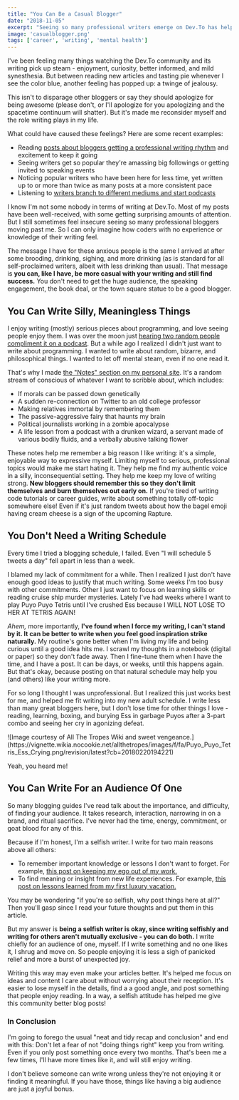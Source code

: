 ```yaml
---
title: "You Can Be a Casual Blogger"
date: "2018-11-05"
excerpt: "Seeing so many professional writers emerge on Dev.To has helped me see, and accept, my casual blogger habits."
image: 'casualblogger.png'
tags: ['career', 'writing', 'mental health']
---
```

I've been feeling many things watching the Dev.To community and its writing pick up steam - enjoyment, curiosity, better informed, and mild synesthesia. But between reading new articles and tasting pie whenever I see the color blue, another feeling has popped up: a twinge of jealousy.

This isn't to disparage other bloggers or say they should apologize for being awesome (please don't, or I'll apologize for you apologizing and the spacetime continuum will shatter). But it's made me reconsider myself and the role writing plays in my life.

What could have caused these feelings? Here are some recent examples:

* Reading [posts about bloggers getting a professional writing rhythm](https://dev.to/lkopacz/lessons-in-my-first-month-of-active-blogging-2gog) and excitement to keep it going
* Seeing writers get so popular they're amassing big followings or getting invited to speaking events
* Noticing popular writers who have been here for less time, yet written up to or more than twice as many posts at a more consistent pace
* Listening to [writers branch to different mediums and start podcasts](https://dev.to/dangolant/devto-review-6-top-7-of-the-week-discussed-2oa3)

I know I'm not some nobody in terms of writing at Dev.To. Most of my posts have been well-received, with some getting surprising amounts of attention. But I still sometimes feel insecure seeing so many professional bloggers moving past me. So I can only imagine how coders with no experience or knowledge of their writing feel.

The message I have for these anxious people is the same I arrived at after some brooding, drinking, sighing, and more drinking (as is standard for all self-proclaimed writers, albeit with less drinking than usual). That message is **you can, like I have, be more casual with your writing and still find success.** You don't need to get the huge audience, the speaking engagement, the book deal, or the town square statue to be a good blogger.

## You Can Write Silly, Meaningless Things

I enjoy writing (mostly) serious pieces about programming, and love seeing people enjoy them. I was over the moon just [hearing two random people compliment it on a podcast](https://dev.to/dangolant/devto-review-5-top-7-of-the-week-discussed-3l1d). But a while ago I realized I didn't just want to write about programming. I wanted to write about random, bizarre, and philosophical things. I wanted to let off mental steam, even if no one read it.

That's why I made [the "Notes" section on my personal site](https://www.maxwellantonucci.com/notes/). It's a random stream of conscious of whatever I want to scribble about, which includes:

* If morals can be passed down genetically
* A sudden re-connection on Twitter to an old college professor
* Making relatives immortal by remembering them
* The passive-aggressive fairy that haunts my brain
* Political journalists working in a zombie apocalypse
* A life lesson from a podcast with a drunken wizard, a servant made of various bodily fluids, and a verbally abusive talking flower

These notes help me remember a big reason I like writing: it's a simple, enjoyable way to expressive myself. Limiting myself to serious, professional topics would make me start hating it. They help me find my authentic voice in a silly, inconsequential setting. They help me keep my love of writing strong. **New bloggers should remember this so they don't limit themselves and burn themselves out early on.** If you're tired of writing code tutorials or career guides, write about something totally off-topic somewhere else! Even if it's just random tweets about how the bagel emoji having cream cheese is a sign of the upcoming Rapture.

## You Don't Need a Writing Schedule

Every time I tried a blogging schedule, I failed. Even "I will schedule 5 tweets a day" fell apart in less than a week.

I blamed my lack of commitment for a while. Then I realized I just don't have enough good ideas to justify that much writing. Some weeks I'm too busy with other commitments. Other I just want to focus on learning skills or reading cruise ship murder mysteries. Lately I've had weeks where I want to play Puyo Puyo Tetris until I've crushed Ess because I WILL NOT LOSE TO HER AT TETRIS AGAIN!

_Ahem,_ more importantly, **I've found when I force my writing, I can't stand by it. It can be better to write when you feel good inspiration strike naturally.** My routine's gone better when I'm living my life and being curious until a good idea hits me. I scrawl my thoughts in a notebook (digital or paper) so they don't fade away. Then I fine-tune them when I have the time, and I have a post. It can be days, or weeks, until this happens again. But that's okay, because posting on that natural schedule may help you (and others) like your writing more.

For so long I thought I was unprofessional. But I realized this just works best for me, and helped me fit writing into my new adult schedule. I write less than many great bloggers here, but I don't lose time for other things I love - reading, learning, boxing, and burying Ess in garbage Puyos after a 3-part combo and seeing her cry in agonizing defeat.

<span class="block mx-auto sm--width-75 md--width-50">
  ![Image courtesy of All The Tropes Wiki and sweet vengeance.](https://vignette.wikia.nocookie.net/allthetropes/images/f/fa/Puyo_Puyo_Tetris_Ess_Crying.png/revision/latest?cb=20180220194221)
</span>

Yeah, you heard me!

## You Can Write For an Audience Of One

So many blogging guides I've read talk about the importance, and difficulty, of finding your audience. It takes research, interaction, narrowing in on a brand, and ritual sacrifice. I've never had the time, energy, commitment, or goat blood for any of this.

Because if I'm honest, I'm a selfish writer. I write for two main reasons above all others:

* To remember important knowledge or lessons I don't want to forget. For example, [this post on keeping my ego out of my work.](https://dev.to/maxwell_dev/its-not-about-you-53h3)
* To find meaning or insight from new life experiences. For example, [this post on lessons learned from my first luxury vacation.](https://www.maxwellantonucci.com/three-lessons-luxury-vacation/)

You may be wondering "if you're so selfish, why post things here at all?" Then you'll gasp since I read your future thoughts and put them in this article.

But my answer is **being a selfish writer is okay, since writing selfishly and writing for others aren't mutually exclusive - you can do both.** I write chiefly for an audience of one, myself. If I write something and no one likes it, I shrug and move on. So people enjoying it is less a sigh of panicked relief and more a burst of unexpected joy.

Writing this way may even make your articles better. It's helped me focus on ideas and content I care about without worrying about their reception. It's easier to lose myself in the details, find a a good angle, and post something that people enjoy reading. In a way, a selfish attitude has helped me give this community better blog posts!

### In Conclusion

I'm going to forego the usual "neat and tidy recap and conclusion" and end with this: Don't let a fear of not "doing things right" keep you from writing. Even if you only post something once every two months. That's been me a few times, I'll have more times like it, and will still enjoy writing.

I don't believe someone can write wrong unless they're not enjoying it or finding it meaningful. If you have those, things like having a big audience are just a joyful bonus.
